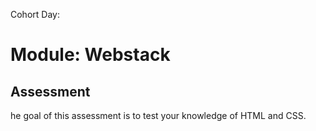Cohort Day:

# Module: Webstack

## Assessment
he goal of this assessment is to test your knowledge of HTML and CSS.  

